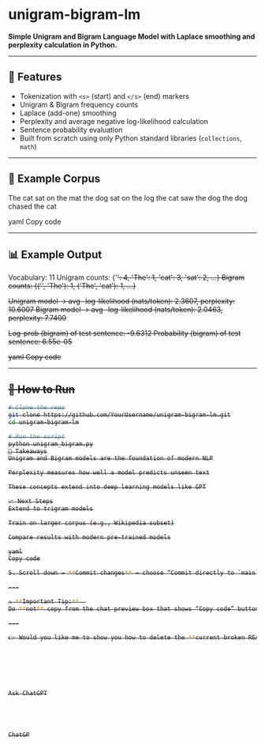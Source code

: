 # unigram-bigram-lm

**Simple Unigram and Bigram Language Model with Laplace smoothing and perplexity calculation in Python.**

---

## 📌 Features
- Tokenization with `<s>` (start) and `</s>` (end) markers  
- Unigram & Bigram frequency counts  
- Laplace (add-one) smoothing  
- Perplexity and average negative log-likelihood calculation  
- Sentence probability evaluation  
- Built from scratch using only Python standard libraries (`collections`, `math`)  

---

## 📖 Example Corpus
The cat sat on the mat
the dog sat on the log
the cat saw the dog
the dog chased the cat

yaml
Copy code

---

## 📊 Example Output
Vocabulary: 11
Unigram counts: {'<s>': 4, 'The': 1, 'cat': 3, 'sat': 2, ...}
Bigram counts: {('<s>', 'The'): 1, ('The', 'cat'): 1, ...}

Unigram model -> avg -log-likelihood (nats/token): 2.3607, perplexity: 10.6007
Bigram model -> avg -log-likelihood (nats/token): 2.0463, perplexity: 7.7400

Log-prob (bigram) of test sentence: -9.6312
Probability (bigram) of test sentence: 6.55e-05

yaml
Copy code

---

## 🚀 How to Run
```bash
# Clone the repo
git clone https://github.com/YourUsername/unigram-bigram-lm.git
cd unigram-bigram-lm

# Run the script
python unigram_bigram.py
📝 Takeaways
Unigram and Bigram models are the foundation of modern NLP

Perplexity measures how well a model predicts unseen text

These concepts extend into deep learning models like GPT

📈 Next Steps
Extend to trigram models

Train on larger corpus (e.g., Wikipedia subset)

Compare results with modern pre-trained models

yaml
Copy code

5. Scroll down → **Commit changes** → choose “Commit directly to `main` branch.”  

---

⚠️ **Important Tip:**  
Do **not** copy from the chat preview box that shows “Copy code” button. Instead, click inside, press **Ctrl+A → Ctrl+C**, then paste directly in GitHub. That ensures you only paste the **raw Markdown**.  

---

👉 Would you like me to show you how to delete the **current broken README.md** and upload this clean one instead?







Ask ChatGPT





ChatGP
